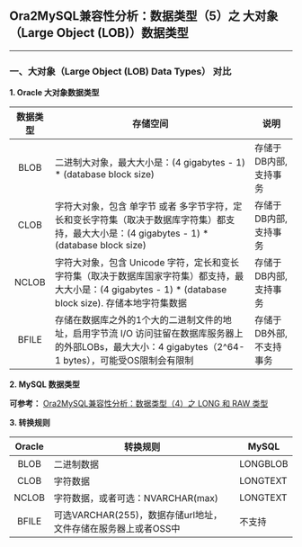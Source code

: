 ## Ora2MySQL兼容性分析：数据类型（5）之 大对象（Large Object (LOB)）数据类型
---

### 一、大对象（Large Object (LOB) Data Types） 对比

**1. Oracle 大对象数据类型**

|数据类型|存储空间|说明|
|:-:|-|-|
|BLOB|二进制大对象，最大大小是：(4 gigabytes - 1) * (database block size)|存储于DB内部,支持事务|
|CLOB|字符大对象，包含 单字节 或者 多字节字符，定长和变长字符集（取决于数据库字符集）都支持，最大大小是：(4 gigabytes - 1) * (database block size)|存储于DB内部,支持事务|
|NCLOB|字符大对象，包含 Unicode 字符，定长和变长字符集（取决于数据库国家字符集）都支持，最大大小是：(4 gigabytes - 1) * (database block size). 存储本地字符集数据|存储于DB内部,支持事务|
|BFILE|存储在数据库之外的1个大的二进制文件的地址，启用字节流 I/O 访问驻留在数据库服务器上的外部LOBs，最大大小：4 gigabytes（2^64-1 bytes），可能受OS限制会有限制|存储于DB外部,不支持事务|

**2. MySQL 数据类型**
  
  **可参考：** [Ora2MySQL兼容性分析：数据类型（4）之 LONG 和 RAW 类型](https://github.com/oomdb/ora2opendb/blob/master/mysql/20180903/20180903_01.md)


**3. 转换规则**

|Oracle|转换规则|MySQL|
|:-:|-|-|
|BLOB|二进制数据|LONGBLOB|
|CLOB|字符数据|LONGTEXT|
|NCLOB|字符数据，或者可选：NVARCHAR(max)|LONGTEXT|
|BFILE|可选VARCHAR(255)，数据存储url地址，文件存储在服务器上或者OSS中|不支持|
